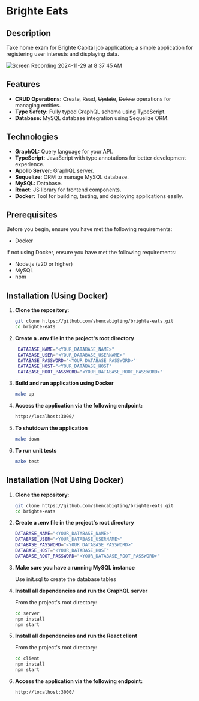 # Brighte Eats

## Description

Take home exam for Brighte Capital job application; a simple application for registering user interests and displaying data.

![Screen Recording 2024-11-29 at 8 37 45 AM](https://github.com/user-attachments/assets/965ba3b4-3023-434e-ac5f-b1267f8dc8c8)

## Features

- **CRUD Operations:** Create, Read, ~~Update~~, ~~Delete~~ operations for managing entities.
- **Type Safety:** Fully typed GraphQL schema using TypeScript.
- **Database:** MySQL database integration using Sequelize ORM.

## Technologies

- **GraphQL:** Query language for your API.
- **TypeScript:** JavaScript with type annotations for better development experience.
- **Apollo Server:** GraphQL server.
- **Sequelize:** ORM to manage MySQL database.
- **MySQL:** Database.
- **React:** JS library for frontend components.
- **Docker:** Tool for building, testing, and deploying applications easily.

## Prerequisites

Before you begin, ensure you have met the following requirements:

- Docker

If not using Docker, ensure you have met the following requirements:

- Node.js (v20 or higher)
- MySQL
- npm

## Installation (Using Docker)

1. **Clone the repository:**

   ```bash
   git clone https://github.com/shencabigting/brighte-eats.git
   cd brighte-eats

   ```

2. **Create a .env file in the project's root directory**

   ```bash
    DATABASE_NAME="<YOUR_DATABASE_NAME>"
    DATABASE_USER="<YOUR_DATABASE_USERNAME>"
    DATABASE_PASSWORD="<YOUR_DATABASE_PASSWORD>"
    DATABASE_HOST="<YOUR_DATABASE_HOST"
    DATABASE_ROOT_PASSWORD="<YOUR_DATABASE_ROOT_PASSWORD>"
   ```

3. **Build and run application using Docker**

   ```bash
   make up

   ```

4. **Access the application via the following endpoint:**

   ```bash
   http://localhost:3000/
   ```

5. **To shutdown the application**

   ```bash
   make down

   ```

6. **To run unit tests**

   ```bash
   make test
   ```

## Installation (Not Using Docker)

1. **Clone the repository:**

   ```bash
   git clone https://github.com/shencabigting/brighte-eats.git
   cd brighte-eats

   ```

2. **Create a .env file in the project's root directory**

   ```bash
   DATABASE_NAME="<YOUR_DATABASE_NAME>"
   DATABASE_USER="<YOUR_DATABASE_USERNAME>"
   DATABASE_PASSWORD="<YOUR_DATABASE_PASSWORD>"
   DATABASE_HOST="<YOUR_DATABASE_HOST"
   DATABASE_ROOT_PASSWORD="<YOUR_DATABASE_ROOT_PASSWORD>"
   ```

3. **Make sure you have a running MySQL instance**

   Use init.sql to create the database tables

4. **Install all dependencies and run the GraphQL server**

   From the project's root directory:

   ```bash
   cd server
   npm install
   npm start
   ```

5. **Install all dependencies and run the React client**

   From the project's root directory:

   ```bash
   cd client
   npm install
   npm start
   ```

6. **Access the application via the following endpoint:**

   ```bash
   http://localhost:3000/
   ```

 

